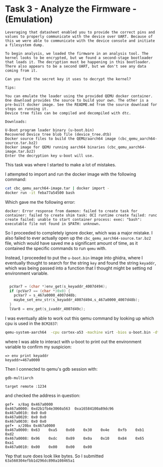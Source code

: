 
# Task 3 - Analyze the Firmware - (Emulation)

```
Leveraging that datasheet enabled you to provide the correct pins and values to properly communicate with the device over UART. Because of this we were able to communicate with the device console and initiate a filesystem dump.

To begin analysis, we loaded the firmware in an analysis tool. The kernel looks to be encrypted, but we found a second-stage bootloader that loads it. The decryption must be happening in this bootloader. There also appears to be a second UART, but we don't see any data coming from it.

Can you find the secret key it uses to decrypt the kernel?

Tips:

You can emulate the loader using the provided QEMU docker container. One download provides the source to build your own. The other is a pre-built docker image. See the README.md from the source download for steps on running it.
Device tree files can be compiled and decompiled with dtc.

Downloads:

U-Boot program loader binary (u-boot.bin)
Recovered Device tree blob file (device_tree.dtb)
Docker source files to build the QEMU/aarch64 image (cbc_qemu_aarch64-source.tar.bz2)
Docker image for QEMU running aarch64 binaries (cbc_qemu_aarch64-image.tar.bz2)
Enter the decryption key u-boot will use.
```

This task was where I started to make a lot of mistakes.

I attempted to import and run the docker image with the following command:
```bash
cat cbc_qemu_aarch64-image.tar | docker import -
docker run -it feba77a54500 bash
```

Which gave me the following error:
```
docker: Error response from daemon: failed to create task for container: failed to create shim task: OCI runtime create failed: runc create failed: unable to start container process: exec: "bash": executable file not found in $PATH: unknown.
```

So I proceeded to completely ignore docker, which was a major mistake. I also failed to ever actually open up the `cbc_qemu_aarch64-source.tar.bz2` file, which would have saved me a significant amount of time, as it contained the specific commands to run `qemu` with.


Instead, I proceeded to put the `u-boot.bin` image into ghidra, where I eventually thought to search for the string `key` and found the string `keyaddr`, which was being passed into a function that I thought might be setting nd environment variable.

```c

  pcVar7 = (char *)env_get(s_keyaddr_4007d494);
  if (pcVar7 == (char *)0x0) {
    pcVar7 = s_467a0000_4007d48b;
    maybe_set_env_str(s_keyaddr_4007d494,s_467a0000_4007d48b);
  }
  lVar8 = env_get(s_ivaddr_4007d49c);

```

I was eventually able to work out this qemu command by looking up which cpu is used in the `BCM2837`:
```bash
qemu-system-aarch64  -cpu cortex-a53 -machine virt -bios u-boot.bin -dtb device_tree.dtb -serial stdio -s -S
```

where I was able to interact with u-boot to print out the environment variable to confirm my suspicion:
```
=> env print keyaddr
keyaddr=467a0000
```

Then I connected to qemu's gdb session with:
```
gdb-multiarch

target remote :1234
```

and checked the address in question:
```
gef➤  x/8ag 0x467a0000
0x467a0000:	0xd2b1fb4e3060a563	0xa16584100a89dc96
0x467a0010:	0x0	0x0
0x467a0020:	0x0	0x0
0x467a0030:	0x0	0x0
gef➤  x/20bx 0x467a0000
0x467a0000:	0x63	0xa5	0x60	0x30	0x4e	0xfb	0xb1	0xd2
0x467a0008:	0x96	0xdc	0x89	0x0a	0x10	0x84	0x65	0xa1
0x467a0010:	0x00	0x00	0x00	0x00
```

Yep that sure does look like bytes. So I submitted
`63a560304efbb1d296dc890a108465a1`

